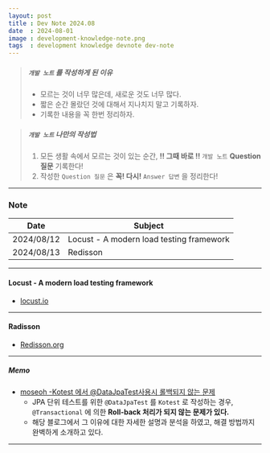 ```yaml
---
layout: post
title : Dev Note 2024.08
date  : 2024-08-01
image : development-knowledge-note.png
tags  : development knowledge devnote dev-note
---
```


> ##### `개발 노트` 를 작성하게 된 이유
> - 모르는 것이 너무 많은데, 새로운 것도 너무 많다.
> - 짧은 순간 몰랐던 것에 대해서 지나치지 말고 기록하자.
> - 기록한 내용을 꼭 한번 정리하자.

> ##### `개발 노트` 나만의 작성법
> 1. 모든 생활 속에서 모르는 것이 있는 순간, **!! 그때 바로 !!** `개발 노트` **Question 질문** 기록한다!
> 2. 작성한 `Question 질문` 은 **꼭! 다시!** `Answer 답변` 을 정리한다!

---

### Note

| Date | Subject |
| :---: | --- |
| 2024/08/12 | Locust - A modern load testing framework |
| 2024/08/13 | Redisson |

---

#### Locust - A modern load testing framework

- [locust.io](https://locust.io/)

---

#### Radisson

- [Redisson.org](https://redisson.org/)

---

##### Memo

- [moseoh -Kotest 에서 @DataJpaTest사용시 롤백되지 않는 문제](https://moseoh.tistory.com/7)
  - JPA 단위 테스트를 위한 `@DataJpaTest` 를 `Kotest` 로 작성하는 경우, `@Transactional` 에 의한 **Roll-back 처리가 되지 않는 문제가 있다.**
  - 해당 블로그에서 그 이유에 대한 자세한 설명과 분석을 하였고, 해결 방법까지 완벽하게 소개하고 있다.

---
